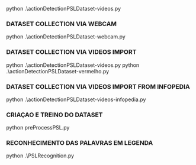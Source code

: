 python .\actionDetectionPSLDataset-videos.py


### DATASET COLLECTION VIA WEBCAM

python .\actionDetectionPSLDataset-webcam.py 


### DATASET COLLECTION VIA VIDEOS IMPORT

python .\actionDetectionPSLDataset-videos.py 
python .\actionDetectionPSLDataset-vermelho.py 


### DATASET COLLECTION VIA VIDEOS IMPORT FROM INFOPEDIA

python .\actionDetectionPSLDataset-videos-infopedia.py 


### CRIAÇAO E TREINO DO DATASET

python preProcessPSL.py

### RECONHECIMENTO DAS PALAVRAS EM LEGENDA

python .\PSLRecognition.py

